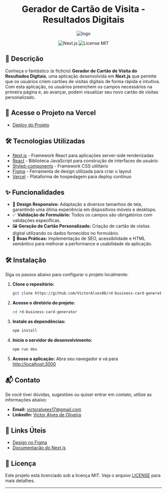 <div align="center">
  <h1>Gerador de Cartão de Visita - Resultados Digitais</h1>

  ![logo](https://github.com/user-attachments/assets/a6139d6e-36a6-4214-853c-5e1697badaa4)

  ![Next.js](https://img.shields.io/badge/Next.js-15.0.0-blue)
  ![License MIT](https://img.shields.io/badge/License-MIT-green)
</div>

## 📝 Descrição

Conheça o fantástico (e fictício) **Gerador de Cartão de Visita do Resultados Digitais**, uma aplicação desenvolvida em **Next.js** que permite que os usuários criem cartões de visitas digitais de forma rápida e intuitiva. Com esta aplicação, os usuários preenchem os campos necessários na primeira página e, ao avançar, podem visualizar seu novo cartão de visitas personalizado.

## 🚀 Acesse o Projeto na Vercel

- [Deploy do Projeto](https://rd-business-card-generator-five.vercel.app/)

## 🛠️ Tecnologias Utilizadas

- [Next.js](https://nextjs.org/) - Framework React para aplicações server-side renderizadas
- [React](https://reactjs.org/) - Biblioteca JavaScript para construção de interfaces de usuário
- [Styled-components](https://styled-components.com/) - Framework CSS utilitário
- [Figma](https://www.figma.com/) - Ferramenta de design utilizada para criar o layout
- [Vercel](https://vercel.com/) - Plataforma de hospedagem para deploy contínuo

## ✨ Funcionalidades

- 📱 **Design Responsivo:** Adaptação a diversos tamanhos de tela, garantindo uma ótima experiência em dispositivos móveis e desktops.
- ✅ **Validação de Formulário:** Todos os campos são obrigatórios com validações específicas.
- 🖼️ **Geração de Cartão Personalizado:** Criação de cartão de visitas digital utilizando os dados fornecidos no formulário.
- 📄 **Boas Práticas:** Implementação de SEO, acessibilidade e HTML semântico para melhorar a performance e usabilidade da aplicação.

## 🛠️ Instalação

Siga os passos abaixo para configurar o projeto localmente:

1. **Clone o repositório:**

    ```bash
    git clone https://github.com/VictorAlves08/rd-business-card-generator.git
    ```

2. **Acesse o diretório do projeto:**

    ```bash
    cd rd-business-card-generator
    ```

3. **Instale as dependências:**

    ```bash
    npm install
    ```

4. **Inicie o servidor de desenvolvimento:**

    ```bash
    npm run dev
    ```

5. **Acesse a aplicação:**
    Abra seu navegador e vá para [http://localhost:3000](http://localhost:3000)

## 📬 Contato

Se você tiver dúvidas, sugestões ou quiser entrar em contato, utilize as informações abaixo:

- **Email:** victoralvees17@gmail.com
- **LinkedIn:** [Victor Alves de Oliveira](https://www.linkedin.com/in/victor-alves-de-oliveira/)

## 🔗 Links Úteis

- [Design no Figma](https://www.figma.com/design/t9P55vnvEExck62fnIpg9o/Teste-Dev-Mkt?node-id=5-14714&node-type=canvas&t=cSOw6k2ANm2cPf32-0)
- [Documentação do Next.js](https://nextjs.org/docs)

## 📄 Licença

Este projeto está licenciado sob a licença MIT. Veja o arquivo [LICENSE](LICENSE) para mais detalhes.

---
